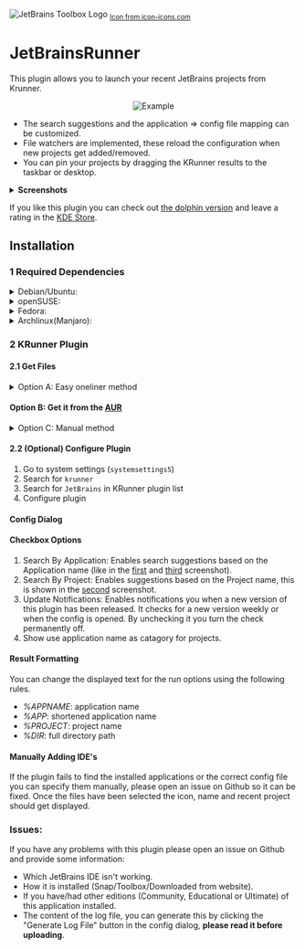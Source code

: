 ![JetBrains Toolbox Logo](https://cdn.icon-icons.com/icons2/1381/PNG/64/jetbrainstoolbox_93803.png)
<sub> [Icon from icon-icons.com](https://icon-icons.com/icon/jetbrains-toolbox/93803#64) </sub>

# JetBrainsRunner
This plugin allows you to launch your recent JetBrains projects from Krunner.

<p align="center">

  <img src="https://user-images.githubusercontent.com/51381523/153750644-dac591f8-c17f-4b49-9fe4-c63712b95ec3.png" alt="Example">

</p>

- The search suggestions and the application ⇒ config file mapping can be customized.
- File watchers are implemented, these reload the configuration when new projects get added/removed.
- You can pin your projects by dragging the KRunner results to the taskbar or desktop.

<details>
<summary><b>Screenshots</b></summary>
  
#### Available CLion projects  
![Available CLion projects](https://raw.githubusercontent.com/alex1701c/Screenshots/master/JetBrainsRunner/multible_projects.png)

#### Search for project by name  
![Search for project by name](https://raw.githubusercontent.com/alex1701c/Screenshots/master/JetBrainsRunner/launch_by_name.png)

#### Search projects of app  
![Search for project by name](https://raw.githubusercontent.com/alex1701c/Screenshots/master/JetBrainsRunner/search_projects_of_app.png)
  
#### Config Dialog
![Config Dialog](https://raw.githubusercontent.com/alex1701c/Screenshots/master/JetBrainsRunner/config_dialog.png)
  
</details>

If you like this plugin you can check out [the dolphin version](https://github.com/alex1701c/JetBrainsDolphinPlugin) and leave a rating in the [KDE Store](https://www.pling.com/p/1311630/).

## Installation
### 1 Required Dependencies

<details>
<summary>Debian/Ubuntu:</summary>
  
```
sudo apt install cmake extra-cmake-modules build-essential libkf5runner-dev libkf5textwidgets-dev qtdeclarative5-dev gettext libnotify-bin libkf5kcmutils-dev libkf5kio-dev
```
  
</details>

<details>
<summary>openSUSE:</summary>
  
```
sudo zypper install cmake extra-cmake-modules libQt5Widgets5 libQt5Core5 libqt5-qtlocation-devel ki18n-devel ktextwidgets-devel 
kservice-devel krunner-devel gettext-tools kconfigwidgets-devel libnotify-tools kcmutils-devel kio-devel
```
  
</details>

<details>
<summary>Fedora:</summary>
  
```
sudo dnf install cmake extra-cmake-modules kf5-ki18n-devel kf5-kservice-devel kf5-krunner-devel kf5-ktextwidgets-devel gettext libnotify kf5-kcmutils-devel kf5-kio-devel qt5-qtquickcontrols2-devel
```
  
</details>

<details>
<summary>Archlinux(Manjaro):</summary>

```
sudo pacman -S cmake extra-cmake-modules libnotify kcmutils kio
```
  
</details>

### 2 KRunner Plugin
#### 2.1 Get Files

<details>
<summary>Option A: Easy oneliner method</summary>

```
curl https://raw.githubusercontent.com/alex1701c/JetBrainsRunner/master/install.sh | bash
```  
  
</details> 

#### Option B: Get it from the [AUR](https://aur.archlinux.org/packages/plasma5-runners-jetbrains-runner-git/)

<details>
<summary>Option C: Manual method</summary>

```
git clone https://github.com/alex1701c/JetBrainsRunner --recurse-submodules  
cd JetBrainsRunner/
mkdir build  
cd build
cmake -DKDE_INSTALL_QTPLUGINDIR=`kf5-config --qt-plugins` ..
make
make install
kquitapp5 krunner;kstart5 krunner
``` 
  
</details> 

#### 2.2 (Optional) Configure Plugin
1. Go to system settings (`systemsettings5`)
2. Search for `krunner`
3. Search for `JetBrains` in KRunner plugin list
4. Configure plugin

#### Config Dialog
#### Checkbox Options
1. Search By Application: Enables search suggestions based on the Application name (like in the [first](#available-clion-projects) and [third](#search-projects-of-app) screenshot).  
2. Search By Project: Enables suggestions based on the Project name, this is shown in the [second](#search-for-project-by-name) screenshot.  
3. Update Notifications: Enables notifications you when a new version of this plugin has been released. It checks for a new version weekly or when the config is opened. By unchecking it you turn the check permanently off.
4. Show use application name as catagory for projects.

#### Result Formatting
You can change the displayed text for the run options using the following rules.
- *%APPNAME*: application name
- *%APP*: shortened application name
- *%PROJECT*: project name
- *%DIR*: full directory path

#### Manually Adding IDE's
If the plugin fails to find the installed applications or the correct config file you can specify them manually, please open an issue on Github so it can be fixed.
Once the files have been selected the icon, name and recent project should get displayed.

### Issues:  
If you have any problems with this plugin please open an issue on Github and provide some information:  
- Which JetBrains IDE isn't working.
- How it is installed (Snap/Toolbox/Downloaded from website).
- If you have/had other editions (Community, Educational or Ultimate) of this application installed.
- The content of the log file, you can generate this by clicking the "Generate Log File" button in the config dialog, **please read it before uploading**.
